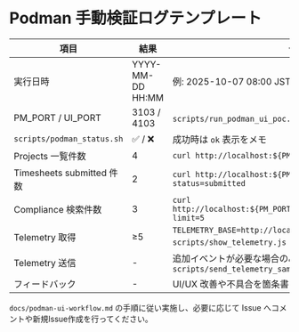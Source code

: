 # Podman 手動検証ログテンプレート

| 項目 | 結果 | 備考 |
| ---- | ---- | ---- |
| 実行日時 | YYYY-MM-DD HH:MM | 例: 2025-10-07 08:00 JST |
| PM_PORT / UI_PORT | 3103 / 4103 | `scripts/run_podman_ui_poc.sh --detach` の引数 |
| `scripts/podman_status.sh` | ✅ / ❌ | 成功時は `ok` 表示をメモ |
| Projects 一覧件数 | 4 | `curl http://localhost:${PM_PORT}/api/v1/projects` |
| Timesheets submitted 件数 | 2 | `curl http://localhost:${PM_PORT}/api/v1/timesheets?status=submitted` |
| Compliance 検索件数 | 3 | `curl http://localhost:${PM_PORT}/api/v1/compliance/invoices?limit=5` |
| Telemetry 取得 | ≥5 | `TELEMETRY_BASE=http://localhost:${PM_PORT} node scripts/show_telemetry.js`（起動時サンプル込み） |
| Telemetry 送信 | - | 追加イベントが必要な場合のみ `PM_PORT=${PM_PORT} scripts/send_telemetry_sample.sh` |
| フィードバック | - | UI/UX 改善や不具合を箇条書き |

`docs/podman-ui-workflow.md` の手順に従い実施し、必要に応じて Issue へコメントや新規Issue作成を行ってください。
